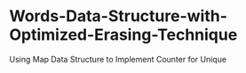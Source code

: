 # Words-Data-Structure-with-Optimized-Erasing-Technique
Using Map Data Structure to Implement Counter for Unique
